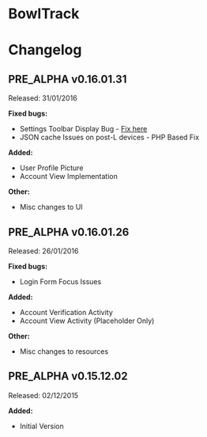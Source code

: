 # BowlTrack

# Changelog

## PRE_ALPHA v0.16.01.31
Released: 31/01/2016

**Fixed bugs:**

- Settings Toolbar Display Bug - [Fix here](https://github.com/davcpas1234/MaterialSettings/issues/1)
- JSON cache Issues on post-L devices - PHP Based Fix

**Added:**

- User Profile Picture
- Account View Implementation

**Other:**

- Misc changes to UI


## PRE_ALPHA v0.16.01.26
Released: 26/01/2016

**Fixed bugs:**

- Login Form Focus Issues

**Added:**

- Account Verification Activity
- Account View Activity (Placeholder Only)

**Other:**

- Misc changes to resources

## PRE_ALPHA v0.15.12.02
Released: 02/12/2015

**Added:**

- Initial Version
